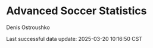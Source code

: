 # Advanced Soccer Statistics
Denis Ostroushko

<!-- gfm -->

Last successful data update: 2025-03-20 10:16:50 CST
